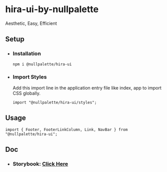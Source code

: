 # hira-ui-by-nullpalette
Aesthetic, Easy, Efficient

## Setup

- ### Installation

    ```
    npm i @nullpalette/hira-ui
    ```

- ### Import Styles
    Add this import line in the application entry file like index, app to import CSS globally.

    ```
    import "@nullpalette/hira-ui/styles";
    ```

## Usage   
```
import { Footer, FooterLinkColumn, Link, NavBar } from "@nullpalette/hira-ui";
```

## Doc
- ### Storybook: [Click Here](https://courageous-squirrel-73ebc1.netlify.app)
